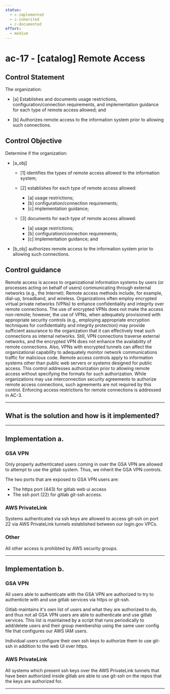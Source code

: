 ```yaml
---
status:
  - c-implemented
  - c-inherited
  - c-documented
effort:
  - medium
---
```


# ac-17 - \[catalog\] Remote Access

## Control Statement

The organization:

- \[a\] Establishes and documents usage restrictions, configuration/connection requirements, and implementation guidance for each type of remote access allowed; and

- \[b\] Authorizes remote access to the information system prior to allowing such connections.

## Control Objective

Determine if the organization:

- \[a_obj\]

  - \[1\] identifies the types of remote access allowed to the information system;
  - \[2\] establishes for each type of remote access allowed:

    - \[a\] usage restrictions;
    - \[b\] configuration/connection requirements;
    - \[c\] implementation guidance;

  - \[3\] documents for each type of remote access allowed:

    - \[a\] usage restrictions;
    - \[b\] configuration/connection requirements;
    - \[c\] implementation guidance; and

- \[b_obj\] authorizes remote access to the information system prior to allowing such connections.

## Control guidance

Remote access is access to organizational information systems by users (or processes acting on behalf of users) communicating through external networks (e.g., the Internet). Remote access methods include, for example, dial-up, broadband, and wireless. Organizations often employ encrypted virtual private networks (VPNs) to enhance confidentiality and integrity over remote connections. The use of encrypted VPNs does not make the access non-remote; however, the use of VPNs, when adequately provisioned with appropriate security controls (e.g., employing appropriate encryption techniques for confidentiality and integrity protection) may provide sufficient assurance to the organization that it can effectively treat such connections as internal networks. Still, VPN connections traverse external networks, and the encrypted VPN does not enhance the availability of remote connections. Also, VPNs with encrypted tunnels can affect the organizational capability to adequately monitor network communications traffic for malicious code. Remote access controls apply to information systems other than public web servers or systems designed for public access. This control addresses authorization prior to allowing remote access without specifying the formats for such authorization. While organizations may use interconnection security agreements to authorize remote access connections, such agreements are not required by this control. Enforcing access restrictions for remote connections is addressed in AC-3.

______________________________________________________________________

## What is the solution and how is it implemented?

<!-- Please leave this section blank and enter implementation details in the parts below. -->

______________________________________________________________________

## Implementation a.

### GSA VPN
Only properly authenticated users coming in over the GSA VPN are
allowed to attempt to use the gitlab system.  Thus, we inherit
the GSA VPN controls.

The two ports that are exposed to GSA VPN users are:
* The https port (443) for gitlab web ui access
* The ssh port (22) for gitlab git-ssh access.

### AWS PrivateLink
Systems authenticated via ssh keys are allowed to access
git-ssh on port 22 via AWS PrivateLink tunnels established between
our login.gov VPCs.

### Other
All other access is prohibted by AWS security groups.

______________________________________________________________________

## Implementation b.

### GSA VPN
All users able to authenticate with the GSA VPN are authorized to try
to authenticte with and use gitlab services via https or git-ssh.

Gitlab maintains it's own list of users and what they are authorized
to do, and thus not all GSA VPN users are able to authenticate and use
gitlab services.  This list is maintained by a script that runs
periodically to add/delete users and their group membership using the
same user config file that configures our AWS IAM users.

Individual users configure their own ssh keys to authorize them to
use git-ssh in addition to the web UI over https.

### AWS PrivateLink
All systems which present ssh keys over the AWS PrivateLink tunnels
that have been authorized inside gitlab are able to use git-ssh on
the repos that the keys are authorized for.

______________________________________________________________________

